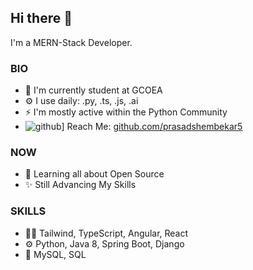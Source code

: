 ## **Hi there 👋** 
I'm a MERN-Stack Developer. 
### BIO  
* 🏢 I'm currently student at GCOEA 
* ⚙️ I use daily: .py, .ts, .js, .ai 
* ⚡️ I'm mostly active within the Python Community 
* ![github](https://img.shields.io/badge/GitHub-000000?style=for-the-badge&logo=GitHub&logoColor=white)] Reach Me: [github.com/prasadshembekar5](https://github.com/prasadshembekar5)

### NOW  
* 🌱 Learning all about Open Source 
* ✨ Still Advancing My Skills 

### SKILLS
* 👨‍💻 Tailwind, TypeScript, Angular, React
* ⚙️ Python, Java 8, Spring Boot, Django 
* 💽 MySQL, SQL 


